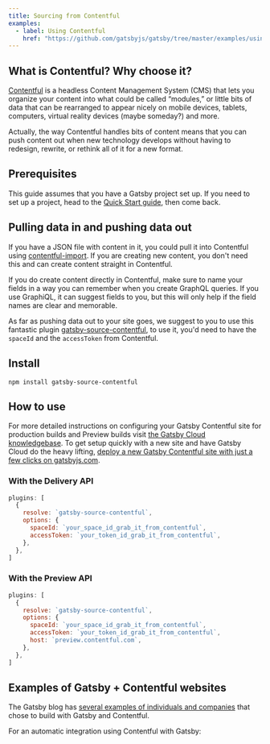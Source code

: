 ```yaml
---
title: Sourcing from Contentful
examples:
  - label: Using Contentful
    href: "https://github.com/gatsbyjs/gatsby/tree/master/examples/using-contentful"
---
```


## What is Contentful? Why choose it?

[Contentful](https://www.contentful.com/) is a headless Content Management System (CMS) that lets you organize your content into what could be called “modules,” or little bits of data that can be rearranged to appear nicely on mobile devices, tablets, computers, virtual reality devices (maybe someday?) and more.

Actually, the way Contentful handles bits of content means that you can push content out when new technology develops without having to redesign, rewrite, or rethink all of it for a new format.

## Prerequisites

This guide assumes that you have a Gatsby project set up. If you need to set up a project, head to the [Quick Start guide](/docs/quick-start), then come back.

## Pulling data in and pushing data out

If you have a JSON file with content in it, you could pull it into Contentful using [contentful-import](https://github.com/contentful/contentful-import). If you are creating new content, you don't need this and can create content straight in Contentful.

If you do create content directly in Contentful, make sure to name your fields in a way you can remember when you create GraphQL queries. If you use GraphiQL, it can suggest fields to you, but this will only help if the field names are clear and memorable.

As far as pushing data out to your site goes, we suggest to you to use this fantastic plugin [gatsby-source-contentful](https://www.npmjs.com/package/gatsby-source-contentful), to use it, you'd need to have the `spaceId` and the `accessToken` from Contentful.

## Install

```shell
npm install gatsby-source-contentful
```

## How to use

For more detailed instructions on configuring your Gatsby Contentful site for production builds and Preview builds visit [the Gatsby Cloud knowledgebase](https://support.gatsbyjs.com/hc/en-us/articles/360056047134-Add-the-Gatsby-Cloud-App-to-Contentful). To get setup quickly with a new site and have Gatsby Cloud do the heavy lifting, [deploy a new Gatsby Contentful site with just a few clicks on gatsbyjs.com](https://www.gatsbyjs.com/dashboard/deploynow?url=https://github.com/contentful/starter-gatsby-blog).

### With the Delivery API

```javascript:title=gatsby-config.js
plugins: [
  {
    resolve: `gatsby-source-contentful`,
    options: {
      spaceId: `your_space_id_grab_it_from_contentful`,
      accessToken: `your_token_id_grab_it_from_contentful`,
    },
  },
]
```

### With the Preview API

```javascript:title=gatsby-config.js
plugins: [
  {
    resolve: `gatsby-source-contentful`,
    options: {
      spaceId: `your_space_id_grab_it_from_contentful`,
      accessToken: `your_token_id_grab_it_from_contentful`,
      host: `preview.contentful.com`,
    },
  },
]
```

## Examples of Gatsby + Contentful websites

The Gatsby blog has [several examples of individuals and companies](/blog/tags/contentful) that chose to build with Gatsby and Contentful.

<CloudCallout>
  For an automatic integration using Contentful with Gatsby:
</CloudCallout>
